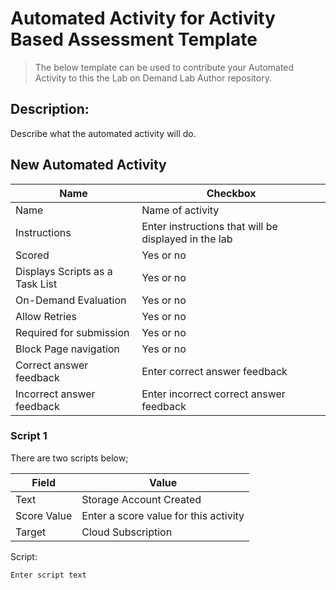 # Automated Activity for Activity Based Assessment Template

> The below template can be used to contribute your Automated Activity to this the Lab on Demand Lab Author repository. 

## Description: 
Describe what the automated activity will do. 

## New Automated Activity 

|Name|Checkbox|
|---|---|
|Name|Name of activity|
|Instructions|Enter instructions that will be displayed in the lab|
|Scored|Yes or no|
|Displays Scripts as a Task List|Yes or no|
|On-Demand Evaluation|Yes or no|
|Allow Retries|Yes or no|
|Required for submission|Yes or no|
|Block Page navigation|Yes or no|
|Correct answer feedback|Enter correct answer feedback|
|Incorrect answer feedback|Enter incorrect correct answer feedback|

### Script 1
There are two scripts below; 

|Field|Value| 
|---|--|
|Text|Storage Account Created|
|Score Value|Enter a score value for this activity|
|Target|Cloud Subscription|

Script:

```
Enter script text 
```